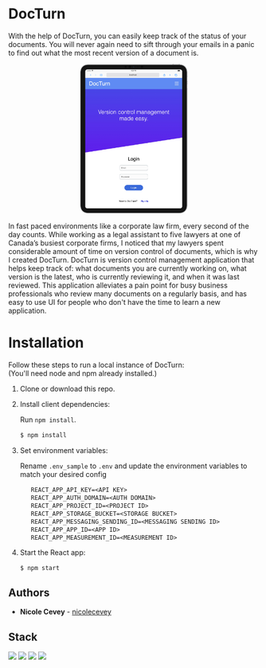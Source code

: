 # DocTurn

With the help of DocTurn, you can easily keep track of the status of your documents. You will never again need to sift through your emails in a panic to find out what the most recent version of a document is.

<div align="center">
   <img src="./demo/Sizzy-iPad-Pro-11.png" height="300rem" alt="DocTurn Ipad demo" display="flex"/>
   </div>


In fast paced environments like a corporate law firm, every second of the day counts. While working as a legal assistant to five lawyers at one of Canada’s busiest corporate firms, I noticed that my lawyers spent considerable amount of time on version control of documents, which is why I created DocTurn. DocTurn is version control management application that helps keep track of: what documents you are currently working on, what version is the latest, who is currently reviewing it, and when it was last reviewed. This application alleviates a pain point for busy business professionals who review many documents on a regularly basis, and has easy to use UI for people who don't have the time to learn a new application.

# Installation

Follow these steps to run a local instance of DocTurn:  
(You'll need node and npm already installed.)

1. Clone or download this repo.

2. Install client dependencies:  
   
   Run `npm install`.
   ```bash    
   $ npm install
   ```
3. Set environment variables:  
   
   Rename `.env_sample` to `.env` and update the environment variables to match your desired config

   ```shell
      REACT_APP_API_KEY=<API KEY>
      REACT_APP_AUTH_DOMAIN=<AUTH DOMAIN>
      REACT_APP_PROJECT_ID=<PROJECT ID>
      REACT_APP_STORAGE_BUCKET=<STORAGE BUCKET>
      REACT_APP_MESSAGING_SENDING_ID=<MESSAGING SENDING ID>
      REACT_APP_APP_ID=<APP ID>
      REACT_APP_MEASUREMENT_ID=<MEASUREMENT ID>
   ```

4. Start the React app:
    ```bash
    $ npm start
    ```
    
## Authors

- **Nicole Cevey** - [nicolecevey](https://github.com/nicolecevey)

## Stack

<img src="https://upload.wikimedia.org/wikipedia/commons/thumb/a/a7/React-icon.svg/2300px-React-icon.svg.png" width="15%"/> <img src="https://user-images.githubusercontent.com/23199980/116828363-3ccfc880-ab6c-11eb-8389-6b2dac4a849c.png" width="15%"/> <img src="https://upload.wikimedia.org/wikipedia/commons/thumb/9/96/Sass_Logo_Color.svg/2560px-Sass_Logo_Color.svg.png" width="15%"/> <img src="https://seeklogo.com/images/F/firebase-logo-402F407EE0-seeklogo.com.png" width="11%"/>
